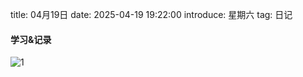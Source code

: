 title: 04月19日
date: 2025-04-19 19:22:00
introduce: 星期六
tag: 日记

#### 学习&记录
![1](/static/img/2025/04/19/1.jpg)

